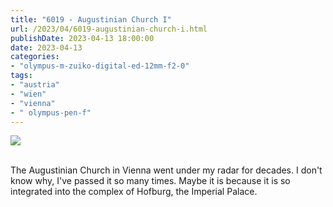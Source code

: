 ```yaml
---
title: "6019 - Augustinian Church I"
url: /2023/04/6019-augustinian-church-i.html
publishDate: 2023-04-13 18:00:00
date: 2023-04-13
categories:
- "olympus-m-zuiko-digital-ed-12mm-f2-0"
tags:
- "austria"
- "wien"
- "vienna"
- " olympus-pen-f"
---
```

<div class="container">
<div class="center"><a target="_blank" href="https://d25zfm9zpd7gm5.cloudfront.net/1200x1200/2019/20191215_162128_lr.jpg"><img class="webfeedsFeaturedVisual" src="https://d25zfm9zpd7gm5.cloudfront.net/0600x0600/2019/20191215_162128_lr.jpg" /></a></div>
</div>
<br />

The Augustinian Church in Vienna went under my radar for
decades. I don't know why, I've passed it so many times.
Maybe it is because it is so integrated into the complex of
Hofburg, the Imperial Palace.
